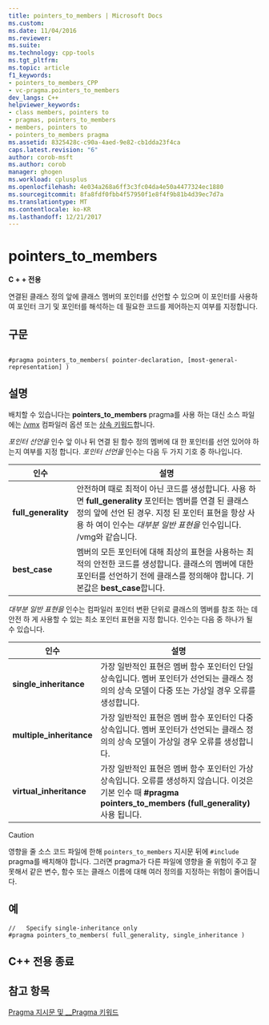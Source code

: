 ```yaml
---
title: pointers_to_members | Microsoft Docs
ms.custom: 
ms.date: 11/04/2016
ms.reviewer: 
ms.suite: 
ms.technology: cpp-tools
ms.tgt_pltfrm: 
ms.topic: article
f1_keywords:
- pointers_to_members_CPP
- vc-pragma.pointers_to_members
dev_langs: C++
helpviewer_keywords:
- class members, pointers to
- pragmas, pointers_to_members
- members, pointers to
- pointers_to_members pragma
ms.assetid: 8325428c-c90a-4aed-9e82-cb1dda23f4ca
caps.latest.revision: "6"
author: corob-msft
ms.author: corob
manager: ghogen
ms.workload: cplusplus
ms.openlocfilehash: 4e034a268a6ff3c3fc04da4e50a4477324ec1880
ms.sourcegitcommit: 8fa8fdf0fbb4f57950f1e8f4f9b81b4d39ec7d7a
ms.translationtype: MT
ms.contentlocale: ko-KR
ms.lasthandoff: 12/21/2017
---
```

# <a name="pointerstomembers"></a>pointers_to_members
**C + + 전용**  
  
 연결된 클래스 정의 앞에 클래스 멤버의 포인터를 선언할 수 있으며 이 포인터를 사용하여 포인터 크기 및 포인터를 해석하는 데 필요한 코드를 제어하는지 여부를 지정합니다.  
  
## <a name="syntax"></a>구문  
  
```  
  
#pragma pointers_to_members( pointer-declaration, [most-general-representation] )  
```  
  
## <a name="remarks"></a>설명  
 배치할 수 있습니다는 **pointers_to_members** pragma를 사용 하는 대신 소스 파일에는 [/vmx](../build/reference/vmb-vmg-representation-method.md) 컴파일러 옵션 또는 [상속 키워드](../cpp/inheritance-keywords.md)합니다.  
  
 *포인터 선언을* 인수 앞 이나 뒤 연결 된 함수 정의 멤버에 대 한 포인터를 선언 있어야 하는지 여부를 지정 합니다. *포인터 선언을* 인수는 다음 두 가지 기호 중 하나입니다.  
  
|인수|설명|  
|--------------|--------------|  
|**full_generality**|안전하며 때로 최적이 아닌 코드를 생성합니다. 사용 하면 **full_generality** 포인터는 멤버를 연결 된 클래스 정의 앞에 선언 된 경우. 지정 된 포인터 표현을 항상 사용 하 여이 인수는 *대부분 일반 표현을* 인수입니다. /vmg와 같습니다.|  
|**best_case**|멤버의 모든 포인터에 대해 최상의 표현을 사용하는 최적의 안전한 코드를 생성합니다. 클래스의 멤버에 대한 포인터를 선언하기 전에 클래스를 정의해야 합니다. 기본값은 **best_case**합니다.|  
  
 *대부분 일반 표현을* 인수는 컴파일러 포인터 변환 단위로 클래스의 멤버를 참조 하는 데 안전 하 게 사용할 수 있는 최소 포인터 표현을 지정 합니다. 인수는 다음 중 하나가 될 수 있습니다.  
  
|인수|설명|  
|--------------|--------------|  
|**single_inheritance**|가장 일반적인 표현은 멤버 함수 포인터인 단일 상속입니다. 멤버 포인터가 선언되는 클래스 정의의 상속 모델이 다중 또는 가상일 경우 오류를 생성합니다.|  
|**multiple_inheritance**|가장 일반적인 표현은 멤버 함수 포인터인 다중 상속입니다. 멤버 포인터가 선언되는 클래스 정의의 상속 모델이 가상일 경우 오류를 생성합니다.|  
|**virtual_inheritance**|가장 일반적인 표현은 멤버 함수 포인터인 가상 상속입니다. 오류를 생성하지 않습니다. 이것은 기본 인수 때 **#pragma pointers_to_members (full_generality)** 사용 됩니다.|  
  
> [!CAUTION]
>  영향을 줄 소스 코드 파일에 한해 `pointers_to_members` 지시문 뒤에 `#include` pragma를 배치해야 합니다. 그러면 pragma가 다른 파일에 영향을 줄 위험이 주고 잘못해서 같은 변수, 함수 또는 클래스 이름에 대해 여러 정의를 지정하는 위험이 줄어듭니다.  
  
## <a name="example"></a>예  
  
```  
//   Specify single-inheritance only  
#pragma pointers_to_members( full_generality, single_inheritance )  
```  
  
## <a name="end-c-specific"></a>C++ 전용 종료  
  
## <a name="see-also"></a>참고 항목  
 [Pragma 지시문 및 __Pragma 키워드](../preprocessor/pragma-directives-and-the-pragma-keyword.md)